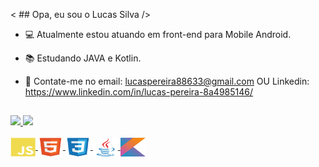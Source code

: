 < ## Opa, eu sou o Lucas Silva />

- 💻 Atualmente estou atuando em front-end para Mobile Android.
- 📚 Estudando JAVA e Kotlin.
- 🔎 Contate-me no email: lucaspereira88633@gmail.com OU Linkedin: https://www.linkedin.com/in/lucas-pereira-8a4985146/

  ##

 <div>
  <a href="https://github.com/luc-ads">
  <img height="180em" src="https://github-readme-stats.vercel.app/api?username=lucassilva&show_icons=true&theme=dark&include_all_commits=true&count_private=true"/>
  <img height="180em" src="https://github-readme-stats.vercel.app/api/top-langs/?username=lucassilva&layout=compact&langs_count=7&theme=dark"/>
</div>
  
<div style="display: inline_block"><br>
  <img align="center" alt="Luc-Js" height="30" width="40" src="https://raw.githubusercontent.com/devicons/devicon/master/icons/javascript/javascript-plain.svg">
  <img align="center" alt="Luc-HTML" height="30" width="40" src="https://raw.githubusercontent.com/devicons/devicon/master/icons/html5/html5-original.svg">
  <img align="center" alt="Luc-CSS" height="30" width="40" src="https://raw.githubusercontent.com/devicons/devicon/master/icons/css3/css3-original.svg">
  <img align="center" alt="Luc-CSS" height="30" width="40" src="https://raw.githubusercontent.com/devicons/devicon/master/icons/java/java-original.svg">
  <img align="center" alt="Luc-CSS" height="30" width="40" src="https://raw.githubusercontent.com/devicons/devicon/master/icons/kotlin/kotlin-original.svg">
</div>
  
  ##
